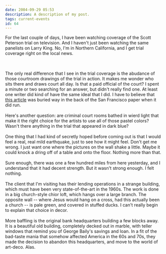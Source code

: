 ```yaml
---
date: 2004-09-29 05:53
description: A description of my post.
tags: current-events
id: 64
---
```

For the last couple of days, I have been watching coverage of the Scott Peterson trial on television.  And I haven't just been watching the same panelists on Larry King.  No, I'm in Northern California, and I get trial coverage right on the local news.
<!--more--><br /><br />The only real difference that I see in the trial coverage is the abudance of those courtroom drawings of the trial in action.  It makes me wonder who sits there and draws court all day.  Is that a paid official of the court?  I spent a minute or two searching for an answer, but didn't really find one.  At least one writer did kind of have the same ideal that I did.  I have to believe that <a HREF="http://www.sfexaminer.com/article/index.cfm/i/021304n_peterson" class="mainbox" frame="_blank">this article</a> was buried way in the back of the San Francisco paper when it did run.<br />
<br />
Here's another question:  are criminal court rooms bathed in wierd light that make it the right choice for the artists to use all of those pastel colors?  Wasn't there anything in the trial that appeared in dark blue?<br />
<br />
One thing that I had kind of secretly hoped before coming out is that I would feel a real, real mild earthquake, just to see how it might feel.  Don't get me wrong.  I just want one where the pictures on the wall shake a little.  Maybe it could knock a dring off of a table and onto the floor.  Nothing more than that.<br />
<br />
Sure enough, there was one a few hundred miles from here yesterday, and I understand that it had decent strength.  But it wasn't strong enough.  I felt nothing.<br />
<br />
The client that I'm visiting has their lending operations in a strange building, which must have been very state-of-the-art in the 1960s.  The work is done in a big church-style chior loft, which hangs over a large branch.  The opposite wall -- where Jesus would hang on a cross, had this actually been a church -- is pale green, and covered in stuffed ducks. I can't really begin to explain that choice in decor.<br />
<br />
More baffling is the original bank headquarters building a few blocks away.  It is a beautiful old building, completely decked out in marble, with teller windows that remind you of George Baily's savings and loan.  In a fit of the bad-taste mania that somehow affected America in the 60s and 70s, they made the decision to abandon this headquarters, and move to the world of art-deco.  Alas.
